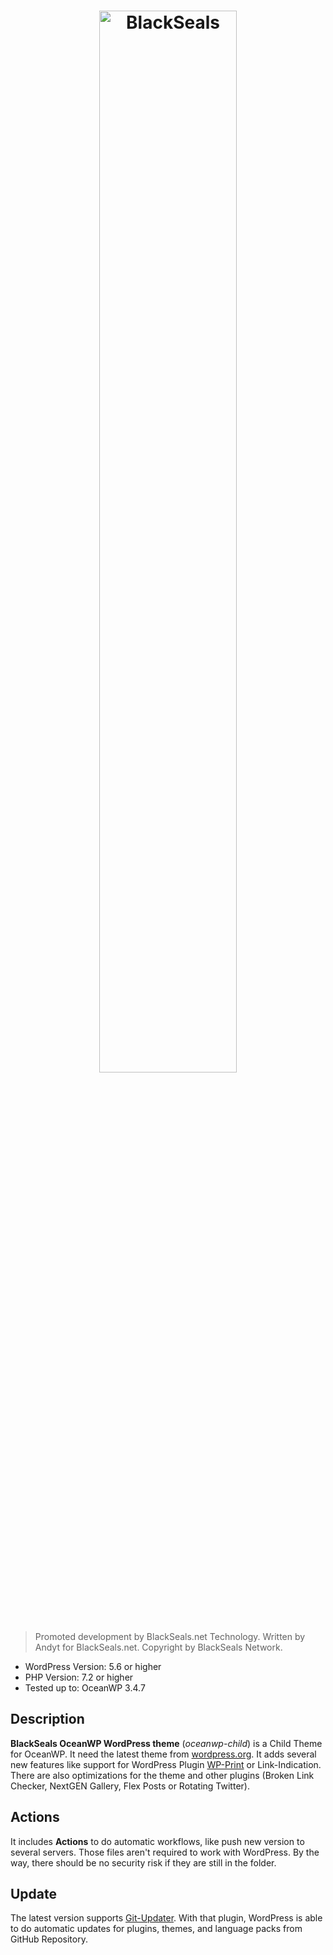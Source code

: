 <h1 align="center">
  <a href="https://blackseals.net">
    <img src="https://blackseals.net/features/blackseals.png" width=66% alt="BlackSeals">
  </a>
</h1>

> Promoted development by BlackSeals.net Technology.
> Written by Andyt for BlackSeals.net.
> Copyright by BlackSeals Network.

* WordPress Version: 5.6 or higher
* PHP Version: 7.2 or higher
* Tested up to: OceanWP 3.4.7


## Description

**BlackSeals OceanWP WordPress theme** (_oceanwp-child_) is a Child Theme for OceanWP. It need the latest theme from 
[wordpress.org](https://wordpress.org/themes/oceanwp/). It adds several new features like support for WordPress Plugin [WP-Print](https://wordpress.org/extend/plugins/wp-print/) or Link-Indication. There are also optimizations for the theme and other plugins (Broken Link Checker, NextGEN Gallery, Flex Posts or Rotating Twitter).
 
## Actions

It includes **Actions** to do automatic workflows, like push new version to several servers. Those files aren't required to work with WordPress. By the way, there should be no security risk if they are still in the folder.

## Update

The latest version supports [Git-Updater](https://github.com/afragen/git-updater). With that plugin, WordPress is able to do automatic updates for plugins, themes, and language packs from GitHub Repository.
